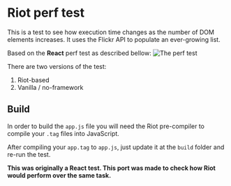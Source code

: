 # Riot perf test

This is a test to see how execution time changes as the number of DOM elements increases. It uses the Flickr API to populate an ever-growing list.

Based on the **React** perf test as described bellow:
![The perf test](https://aerotwist.com/static/blog/react-plus-performance-equals-what/demo-site.jpg)

There are two versions of the test:

1. Riot-based
2. Vanilla / no-framework

## Build

In order to build the `app.js` file you will need the Riot pre-compiler to compile your `.tag` files into JavaScript.

After compiling your `app.tag` to `app.js`, just update it at the `build` folder and re-run the test.

**This was originally a React test. This port was made to check how Riot would perform over the same task.**
